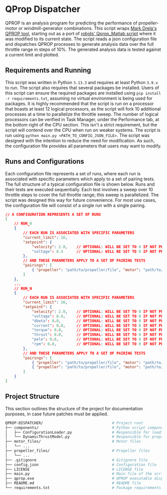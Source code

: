 # QProp Dispatcher

QPROP is an analysis program for predicting the performance of propeller-motor or windmill-generator combinations. This script wraps [Mark Drela's QPROP tool](https://web.mit.edu/drela/Public/web/qprop/), starting out as a port of [robjds' Qprop_Matlab script](https://github.com/robjds/Qprop_Matlab) where it was modified to its current state. The script reads a json configuration file and dispatches QPROP processes to generate analysis data over the full throttle range in steps of 10%. The generated analysis data is tested against a current limit and plotted.

## Requirements and Running

This script was written in Python `3.13.3` and requires at least Python `3.9.x` to run. The script also requires that several packages be installed. Users of this script can ensure the required packages are installed using `pip install -r requirements.txt`, assuming no virtual environment is being used for packages. It is highly recommended that the script is run on a processor that boasts at least 12 logical processors, as the script will fork 10 additional processes at a time to parallelize the throttle sweep. The number of logical processors can be verified in Task Manager, under the Performance tab, at the bottom right of the CPU section. This isn't a strict requirement, but the script will contend over the CPU when run on weaker systems. The script is run using `python main.py <PATH_TO_CONFIG_JSON_FILE>`. The script was designed with the intention to reduce the need for modification. As such, the configuration file provides all parameters that users may want to modify.

## Runs and Configurations

Each configuration file represents a set of runs, where each run is associated with specific parameters which apply to a set of pairing tests. The full structure of a typical configuration file is shown below. Runs and their tests are executed sequentially. Each test involves a sweep over 10 throttle steps to cover the full throttle range; this sweep is parallelized. The script was designed this way for future convenience. For most use cases, the configuration file will consist of a single run with a single pairing.

```json
// A CONFIGURATION REPRESENTS A SET OF RUNS
[
    // RUN_0
    {
        // EACH RUN IS ASSOCIATED WITH SPECIFIC PARAMETERS
        "current_limit": 16,
        "setpoint": {
            "velocity": 2.0,    // OPTIONAL: WILL BE SET TO 0 IF NOT PROVIDED
            "voltage": 8.4      // OPTIONAL: WILL BE SET TO 0 IF NOT PROVIDED
        },
        // AND THESE PARAMETERS APPLY TO A SET OF PAIRING TESTS
        "pairings": [
            { "propeller": "path/to/propeller/file", "motor": "path/to/motor/file" }
        ]
    },
    ...
    // RUN_N
    {
        // EACH RUN IS ASSOCIATED WITH SPECIFIC PARAMETERS
        "current_limit": 16,
        "setpoint": {
            "velocity": 2.0,    // OPTIONAL: WILL BE SET TO 0 IF NOT PROVIDED
            "voltage": 8.4,     // OPTIONAL: WILL BE SET TO 0 IF NOT PROVIDED
            "dbeta": 0.0,       // OPTIONAL: WILL BE SET TO 0 IF NOT PROVIDED
            "current": 0.0,     // OPTIONAL: WILL BE SET TO 0 IF NOT PROVIDED
            "torque": 0.0,      // OPTIONAL: WILL BE SET TO 0 IF NOT PROVIDED
            "thrust": 0.0,      // OPTIONAL: WILL BE SET TO 0 IF NOT PROVIDED
            "pele": 0.0,        // OPTIONAL: WILL BE SET TO 0 IF NOT PROVIDED
            "rpm": 0.0,         // OPTIONAL: WILL BE SET TO 0 IF NOT PROVIDED
        },
        // AND THESE PARAMETERS APPLY TO A SET OF PAIRING TESTS
        "pairings": [
            { "propeller": "path/to/propeller/file", "motor": "path/to/motor/file" },
            { "propeller": "path/to/propeller/file", "motor": "path/to/motor/file" }
        ]
    }
]
```

## Project Structure

This section outlines the structure of the project for documentation purposes, in case future patches must be applied.

```bash
QPROP-DISPATCHER/                               # Project root
├── components/                                 # Python script components
│   ├── ConfigurationLoader.py                  # Responsible for loading and validating configuration file
│   └── DynamicThrustModel.py                   # Responsible for preparing tasks, dispatching, and plotting
├── motor_files/                                # Motor files
│   └── ...
├── propeller_files/                            # Propeller files
│   └── ...
├── .gitignore                                  # Gitignore file
├── config.json                                 # Configuration file
├── LICENSE                                     # LICENSE file
├── main.py                                     # Main file of the script
├── qprop.exe                                   # QPROP executable dispatched by the script
├── README.md                                   # README file
└── requirements.txt                            # Package requirements file
```
